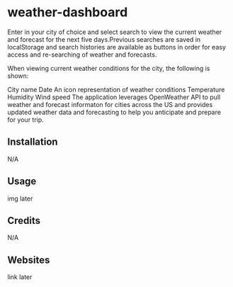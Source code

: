 # weather-dashboard
Enter in your city of choice and select search to view the current weather and forecast for the next five days.Previous searches are saved in localStorage and search histories are available as buttons in order for easy access and re-searching of weather and forecasts.

When viewing current weather conditions for the city, the following is shown:

City name
Date
An icon representation of weather conditions
Temperature
Humidity
Wind speed
The application leverages OpenWeather API to pull weather and forecast informaton for cities across the US and provides updated weather data and forecasting to help you anticipate and prepare for your trip.
## Installation
N/A

## Usage
img later 

## Credits
N/A
## Websites 
link later 